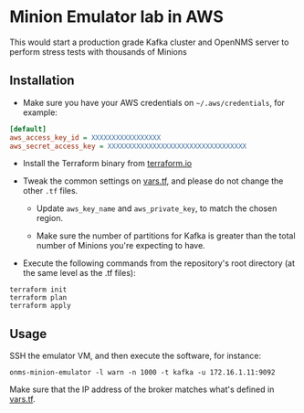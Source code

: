 # Minion Emulator lab in AWS

This would start a production grade Kafka cluster and OpenNMS server to perform stress tests with thousands of Minions

## Installation

* Make sure you have your AWS credentials on `~/.aws/credentials`, for example:

```INI
[default]
aws_access_key_id = XXXXXXXXXXXXXXXXX
aws_secret_access_key = XXXXXXXXXXXXXXXXXXXXXXXXXXXXXXXXXX
```

* Install the Terraform binary from [terraform.io](https://www.terraform.io)

* Tweak the common settings on [vars.tf](./vars.tf), and please do not change the other `.tf` files.

    * Update `aws_key_name` and `aws_private_key`, to match the chosen region.

    * Make sure the number of partitions for Kafka is greater than the total number of Minions you're expecting to have.

* Execute the following commands from the repository's root directory (at the same level as the .tf files):

```SHELL
terraform init
terraform plan
terraform apply
```

## Usage

SSH the emulator VM, and then execute the software, for instance:

```bash=
onms-minion-emulator -l warn -n 1000 -t kafka -u 172.16.1.11:9092
```

Make sure that the IP address of the broker matches what's defined in [vars.tf](./vars.tf).